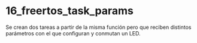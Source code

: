 # 16_freertos_task_params

Se crean dos tareas a partir de la misma función pero que reciben distintos parámetros con el que configuran y conmutan un LED.
